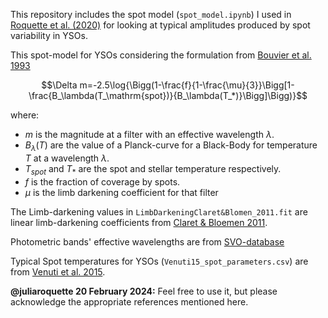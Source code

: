 This repository includes the spot model (`spot_model.ipynb`) I used in [Roquette et al. (2020)](https://ui.adsabs.harvard.edu/abs/2020A%26A...640A.128R/abstract) for looking at typical amplitudes produced by spot variability in YSOs.

This spot-model for YSOs considering the formulation from [Bouvier et al. 1993](ttps://ui.adsabs.harvard.edu/abs/1993A%26A...272..176B/abstract)

$$\Delta m=-2.5\log{\Bigg(1-\frac{f}{1-\frac{\mu}{3}}\Bigg[1-\frac{B_\lambda(T_\mathrm{spot})}{B_\lambda(T_*)}\Bigg]\Bigg)}$$

where:
- $m$ is the magnitude at a filter with an effective wavelength $\lambda$.
- $B_\lambda(T)$ are the value of a Planck-curve for a Black-Body for temperature $T$ at a wavelength $\lambda$.
- $T_{spot}$ and $T_{*}$ are the spot and stellar temperature respectively. 
- $f$ is the fraction of coverage by spots. 
- $\mu$ is the limb darkening coefficient for that filter

The Limb-darkening values in `LimbDarkeningClaret&Blomen_2011.fit` are linear limb-darkening coefficients from [Claret & Bloemen 2011](https://ui.adsabs.harvard.edu/abs/2011A%26A...529A..75C/abstract).

Photometric bands' effective wavelengths are from [SVO-database](http://svo2.cab.inta-csic.es/svo/theory/fps/index.php?mode=browse&gname=Generic&gname2=Johnson_UBVRIJHKL&asttype=)

Typical Spot temperatures for YSOs (`Venuti15_spot_parameters.csv`) are from [Venuti et al. 2015](https://ui.adsabs.harvard.edu/abs/2015A%26A...581A..66V/abstract).

**@juliaroquette 20 February 2024:** Feel free to use it, but please acknowledge the appropriate references mentioned here. 
